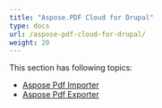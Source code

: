 ```yaml
---
title: "Aspose.PDF Cloud for Drupal"
type: docs
url: /aspose-pdf-cloud-for-drupal/
weight: 20
---
```


This section has following topics:

- [Aspose Pdf Importer](/pdf/aspose-pdf-importer/)
- [Aspose Pdf Exporter](/pdf/aspose-pdf-exporter/)
